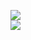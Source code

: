 [![](https://img.shields.io/badge/Made%20With-Github%20Spray-lightgrey.svg?style=for-the-badge&logo=github)](https://github.com/Annihil/github-spray#27306)  
[![](https://i.imgur.com/2DrTn0Z.gif)](https://github.com/Annihil/github-spray)